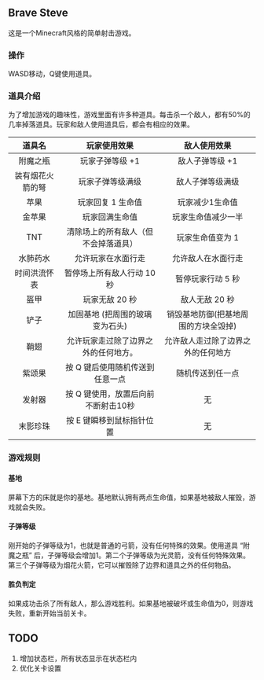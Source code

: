 ## Brave Steve

这是一个Minecraft风格的简单射击游戏。

### 操作

WASD移动，Q键使用道具。

### 道具介绍

为了增加游戏的趣味性，游戏里面有许多种道具。每击杀一个敌人，都有50%的几率掉落道具。玩家和敌人使用道具后，都会有相应的效果。

|   道具名    |        玩家使用效果        |       敌人使用效果        |
|:--------:|:--------------------:|:-------------------:|
|   附魔之瓶   |      玩家子弹等级 +1       |      敌人子弹等级 +1      |
| 装有烟花火箭的弩 |       玩家子弹等级满级       |      敌人子弹等级满级       |
|    苹果    |      玩家回复 1 生命值      |      玩家减少1生命值       |
|   金苹果    |       玩家回满生命值        |      玩家生命值减少一半      |
|   TNT    |  清除场上的所有敌人（但不会掉落道具）  |      玩家生命值变为 1      |
|   水肺药水   |      允许玩家在水面行走       |      允许敌人在水面行走      |
|  时间洪流怀表  |   暂停场上所有敌人行动 10 秒    |     暂停玩家行动 5 秒      |
|    盔甲    |      玩家无敌 20 秒       |      敌人无敌 20 秒      |
|    铲子    |  加固基地 (把周围的玻璃变为石头)   | 销毁基地防御(把基地周围的方块全毁掉) |
|    鞘翅    |  允许玩家走过除了边界之外的任何地方。  |  允许敌人走过除了边界之外的任何地方  |
|   紫颂果    |  按 Q 键后使用随机传送到任意一点   |      随机传送到任一点       |
|   发射器    | 按 Q 键使用，放置后向前不断射击10秒 |          无          |
|   末影珍珠   |    按 E 键瞬移到鼠标指针位置    |          无          |
### 游戏规则

#### 基地

屏幕下方的床就是你的基地。基地默认拥有两点生命值，如果基地被敌人摧毁，游戏就会失败。

#### 子弹等级

刚开始的子弹等级为1，也就是普通的弓箭，没有任何特殊的效果。使用道具 “附魔之瓶” 后，子弹等级会增加1。第二个子弹等级为光灵箭，没有任何特殊效果。第三个子弹等级为烟花火箭，它可以摧毁除了边界和道具之外的任何物品。

#### 胜负判定

如果成功击杀了所有敌人，那么游戏胜利。如果基地被破坏或生命值为0，则游戏失败，重新开始当前关卡。

## TODO

1. 增加状态栏，所有状态显示在状态栏内
2. 优化关卡设置